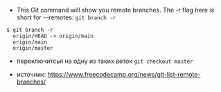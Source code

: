 * This Git command will show you remote branches. The -r flag here is short for --remotes: `git branch -r`
```
$ git branch -r
  origin/HEAD -> origin/main
  origin/main
  origin/master

```
* переключитсья на одну из таких веток `git checkout master`

* источник: https://www.freecodecamp.org/news/git-list-remote-branches/
